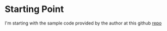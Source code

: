 # Starting Point

I'm starting with the sample code provided by the author at this github [repo](https://github.com/habuma/spring-in-action-6-samples)




